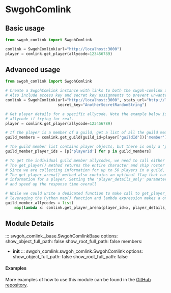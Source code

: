 # SwgohComlink

## Basic usage

```python
from swgoh_comlink import SwgohComlink

comlink = SwgohComlink(url="http://localhost:3000")
player = comlink.get_player(allycode=123456789)
```

## Advanced usage

```python
from swgoh_comlink import SwgohComlink

# Create a SwgohComlink instance with links to both the swgoh-comlink and swgoh-stats proxy services
# Also include access key and secret key assignments to prevent unwanted usage
comlink = SwgohComlink(url="http://localhost:3000", stats_url="http://localhost:3223", access_key="someRandomString",
                       secret_key="AnotherSecretRandomString")

# Get player details for a specific allycode. Note the example below is fictitious. Replace with a real
# allycode if trying for real.
player = comlink.get_player(allycode=123456789)

# If the player is a member of a guild, get a list of all the guild members
guild_members = comlink.get_guild(guild_id=player['guildId'])['member']

# The guild member list contains player objects, but there is only a 'playerId' element, no 'allyCode'
guild_member_player_ids = [p['playerId'] for p in guild_members]

# To get the individual guild member allycodes, we need to call either the get_player() or get_player_arena() methods.
# The get_player() method returns the entire character and ship roster for a player, which can be quite large.
# Since we are collecting information for up to 50 players in a guild, it is quicker to use the get_player_arena() method.
# The get_player_arena() method also contains an optional flag that can be used to request just the bare minimum
# information for a player. Setting the 'player_details_only' parameter to 'True' will reduce bandwidth on the network
# and speed up the response time overall

# While we could write a dedicated function to make call to get_player_arena() with a passed in 'player_id' argument,
# leveraging the Python map() function and lambda expression makes a one line example easy to produce.
guild_member_allycodes = list(
    map(lambda x: comlink.get_player_arena(player_id=x, player_details_only=True)['allyCode'], guild_member_player_ids))

```

## Module Details

::: swgoh_comlink._base.SwgohComlinkBase
options:
show_object_full_path: false
show_root_full_path: false
members:
- __init__
::: swgoh_comlink.swgoh_comlink.SwgohComlink
options:
show_object_full_path: false
show_root_full_path: false

#### Examples

More examples of how to use this module can be found in
the [GitHub repository](https://github.com/swgoh-utils/comlink-python/tree/1.13.0rc1/examples/SwgohComlink).